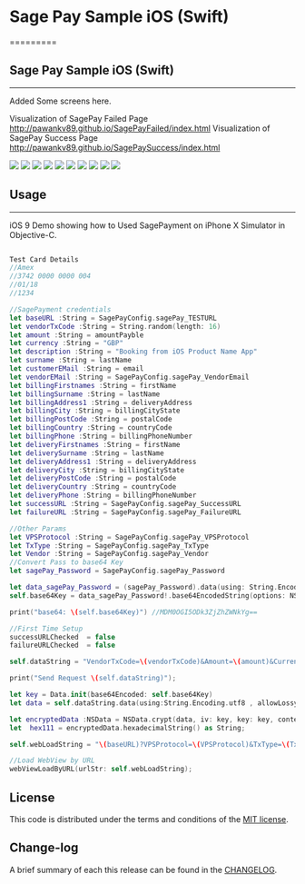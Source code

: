 
# Sage Pay Sample iOS (Swift)

=========

## Sage Pay Sample iOS (Swift)

------------
 Added Some screens here.
 
 Visualization of SagePay Failed Page http://pawankv89.github.io/SagePayFailed/index.html
 Visualization of SagePay Success Page http://pawankv89.github.io/SagePaySuccess/index.html

![](https://github.com/pawankv89/SagePaySampleSwift/blob/master/Screens/1.png)
![](https://github.com/pawankv89/SagePaySampleSwift/blob/master/Screens/2.png)
![](https://github.com/pawankv89/SagePaySampleSwift/blob/master/Screens/3.png)
![](https://github.com/pawankv89/SagePaySampleSwift/blob/master/Screens/4.png)
![](https://github.com/pawankv89/SagePaySampleSwift/blob/master/Screens/5.png)
![](https://github.com/pawankv89/SagePaySampleSwift/blob/master/Screens/6.png)
![](https://github.com/pawankv89/SagePaySampleSwift/blob/master/Screens/7.png)
![](https://github.com/pawankv89/SagePaySampleSwift/blob/master/Screens/8.png)
![](https://github.com/pawankv89/SagePaySampleSwift/blob/master/Screens/9.png)
![](https://github.com/pawankv89/SagePaySampleSwift/blob/master/Screens/10.png)


## Usage
------------
 iOS 9 Demo showing how to Used SagePayment on iPhone X Simulator in  Objective-C.

```Swift

Test Card Details
//Amex
//3742 0000 0000 004
//01/18
//1234

//SagePayment credentials
let baseURL :String = SagePayConfig.sagePay_TESTURL
let vendorTxCode :String = String.random(length: 16)
let amount :String = amountPayble
let currency :String = "GBP"
let description :String = "Booking from iOS Product Name App"
let surname :String = lastName
let customerEMail :String = email
let vendorEMail :String = SagePayConfig.sagePay_VendorEmail
let billingFirstnames :String = firstName
let billingSurname :String = lastName
let billingAddress1 :String = deliveryAddress
let billingCity :String = billingCityState
let billingPostCode :String = postalCode
let billingCountry :String = countryCode
let billingPhone :String = billingPhoneNumber
let deliveryFirstnames :String = firstName
let deliverySurname :String = lastName
let deliveryAddress1 :String = deliveryAddress
let deliveryCity :String = billingCityState
let deliveryPostCode :String = postalCode
let deliveryCountry :String = countryCode
let deliveryPhone :String = billingPhoneNumber
let successURL :String = SagePayConfig.sagePay_SuccessURL
let failureURL :String = SagePayConfig.sagePay_FailureURL

//Other Params
let VPSProtocol :String = SagePayConfig.sagePay_VPSProtocol
let TxType :String = SagePayConfig.sagePay_TxType
let Vendor :String = SagePayConfig.sagePay_Vendor
//Convert Pass to base64 Key
let sagePay_Password = SagePayConfig.sagePay_Password

let data_sagePay_Password = (sagePay_Password).data(using: String.Encoding.utf8)
self.base64Key = data_sagePay_Password!.base64EncodedString(options: NSData.Base64EncodingOptions(rawValue: 0))

print("base64: \(self.base64Key)") //MDM0OGI5ODk3ZjZhZWNkYg==

//First Time Setup
successURLChecked  = false
failureURLChecked  = false

self.dataString = "VendorTxCode=\(vendorTxCode)&Amount=\(amount)&Currency=\(currency)&Description=\(description)&Surname=\(surname)&CustomerEMail=\(customerEMail)&VendorEMail=\(vendorEMail)&BillingSurname=\(billingSurname)&BillingFirstnames=\(billingFirstnames)&BillingAddress1=\(billingAddress1)&BillingCity=\(billingCity)&BillingPostCode=\(billingPostCode)&BillingCountry=\(billingCountry)&BillingPhone=\(billingPhone)&DeliveryFirstnames=\(deliveryFirstnames)&DeliverySurname=\(deliverySurname)&DeliveryAddress1=\(deliveryAddress1)&DeliveryCity=\(deliveryCity)&DeliveryPostCode=\(deliveryPostCode)&DeliveryCountry=\(deliveryCountry)&DeliveryPhone=\(deliveryPhone)&SuccessURL=\(successURL)&FailureURL=\(failureURL)"

print("Send Request \(self.dataString)");

let key = Data.init(base64Encoded: self.base64Key)
let data = self.dataString.data(using:String.Encoding.utf8 , allowLossyConversion: true)

let encryptedData :NSData = NSData.crypt(data, iv: key, key: key, context: CCOperation(kCCEncrypt))! as NSData;
let  hex111 = encryptedData.hexadecimalString() as String;

self.webLoadString = "\(baseURL)?VPSProtocol=\(VPSProtocol)&TxType=\(TxType)&Vendor=\(Vendor)&Crypt=@\(hex111.uppercased())"

//Load WebView by URL
webViewLoadByURL(urlStr: self.webLoadString);

```


## License

This code is distributed under the terms and conditions of the [MIT license](LICENSE).

## Change-log

A brief summary of each this release can be found in the [CHANGELOG](CHANGELOG.mdown). 
